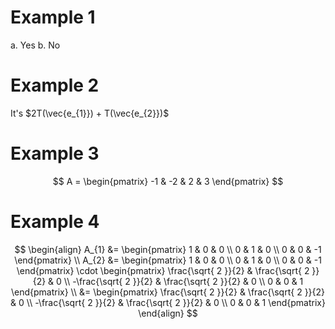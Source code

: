 # Example 1

a. Yes
b. No

# Example 2

It's $2T(\vec{e_{1}}) + T(\vec{e_{2}})$

# Example 3

$$
A = \begin{pmatrix}
-1 & -2 & 2 & 3 
\end{pmatrix}
$$

# Example 4

$$
\begin{align}
A_{1} &= \begin{pmatrix}
1 & 0 & 0 \\
0 & 1 & 0 \\
0 & 0 & -1
\end{pmatrix} \\
A_{2} &= \begin{pmatrix}
1 & 0 & 0 \\
0 & 1 & 0 \\
0 & 0 & -1
\end{pmatrix} \cdot \begin{pmatrix}
\frac{\sqrt{ 2 }}{2}  & \frac{\sqrt{ 2 }}{2} & 0 \\
-\frac{\sqrt{ 2 }}{2} & \frac{\sqrt{ 2 }}{2} & 0 \\
0 & 0 & 1
\end{pmatrix} \\
&= \begin{pmatrix}
\frac{\sqrt{ 2 }}{2}  & \frac{\sqrt{ 2 }}{2} & 0 \\
-\frac{\sqrt{ 2 }}{2} & \frac{\sqrt{ 2 }}{2} & 0 \\
0 & 0 & 1
\end{pmatrix} 
\end{align}
$$